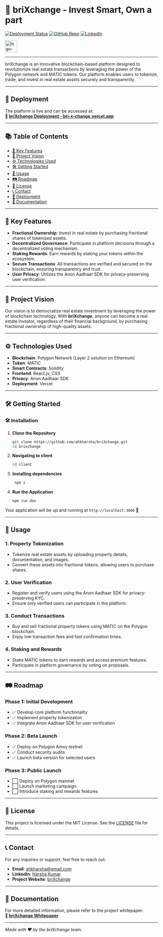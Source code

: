 # 🏢 **briXchange** - Invest Smart, Own a part

[![Deployment Status](https://img.shields.io/badge/Deployment-Live-brightgreen)](https://bri-x-change.vercel.app/)
[![GitHub Repo](https://img.shields.io/badge/GitHub-Repository-blue)](https://github.com/ahkharsha/briXchange)
[![LinkedIn](https://img.shields.io/badge/Connect-LinkedIn-blue)](https://www.linkedin.com/in/harsha-kumar-a-271a76203/)

<img src="https://github.com/user-attachments/assets/1c74e33d-9a29-4314-8abe-df38c1c63f10" alt="logo-white" width="40"/>

---

briXchange is an innovative blockchain-based platform designed to revolutionize real estate transactions by leveraging the power of the Polygon network and MATIC tokens. Our platform enables users to tokenize, trade, and invest in real estate assets securely and transparently.

---

## 🚀 **Deployment**

The platform is live and can be accessed at:  
**🔗 [briXchange Deployment - bri-x-change.vercel.app](https://bri-x-change.vercel.app/)**

---

## 📚 **Table of Contents**

- [🌟 Key Features](#-key-features)
- [🎯 Project Vision](#-project-vision)
- [⚙️ Technologies Used](#️-technologies-used)
- [🛠 Getting Started](#-getting-started)
- [📖 Usage](#-usage)
- [🛤 Roadmap](#-roadmap)
- [📜 License](#-license)
- [📞 Contact](#-contact)
- [🚀 Deployment](#-deployment)
- [📄 Documentation](#-documentation)

---

## 🌟 **Key Features**

- **Fractional Ownership**: Invest in real estate by purchasing fractional shares of tokenized assets.
- **Decentralized Governance**: Participate in platform decisions through a decentralized voting mechanism.
- **Staking Rewards**: Earn rewards by staking your tokens within the ecosystem.
- **Secure Transactions**: All transactions are verified and secured on the blockchain, ensuring transparency and trust.
- **User Privacy**: Utilizes the Anon Aadhaar SDK for privacy-preserving user verification.

---

## 🎯 **Project Vision**

Our vision is to democratize real estate investment by leveraging the power of blockchain technology. With **briXchange**, anyone can become a real estate investor, regardless of their financial background, by purchasing fractional ownership of high-quality assets.

---

## ⚙️ **Technologies Used**

- **Blockchain**: Polygon Network (Layer 2 solution on Ethereum)
- **Token**: MATIC
- **Smart Contracts**: Solidity
- **Frontend**: React.js, CSS
- **Privacy**: Anon Aadhaar SDK
- **Deployment**: Vercel

---

## 🛠 **Getting Started**

### 🛠️ **Installation**

1. **Clone the Repository**
    ```bash
    git clone https://github.com/ahkharsha/briXchange.git
    cd brixchange
    ```

2. **Navigating to client**
    ```bash
    cd client
    ```

3. **Installing dependencies**
   ```bash
    npm i
    ```

4. **Run the Application**
    ```bash
    npm run dev
    ```

Your application will be up and running at `http://localhost:3000` 🚀

---

## 📖 **Usage**

### **1. Property Tokenization**

- Tokenize real estate assets by uploading property details, documentation, and images.
- Convert these assets into fractional tokens, allowing users to purchase shares.

### **2. User Verification**

- Register and verify users using the Anon Aadhaar SDK for privacy-preserving KYC.
- Ensure only verified users can participate in the platform.

### **3. Conduct Transactions**

- Buy and sell fractional property tokens using MATIC on the Polygon blockchain.
- Enjoy low transaction fees and fast confirmation times.

### **4. Staking and Rewards**

- Stake MATIC tokens to earn rewards and access premium features.
- Participate in platform governance by voting on proposals.

---

## 🛤 **Roadmap**

### **Phase 1: Initial Development**

- ✅ Develop core platform functionality
- ✅ Implement property tokenization
- ✅ Integrate Anon Aadhaar SDK for user verification

### **Phase 2: Beta Launch**

- ✅ Deploy on Polygon Amoy testnet
- ✅ Conduct security audits
- ✅ Launch beta version for selected users

### **Phase 3: Public Launch**

- ⬜ Deploy on Polygon mainnet
- ⬜ Launch marketing campaign
- ⬜ Introduce staking and rewards features

---

## 📜 **License**

This project is licensed under the MIT License. See the [LICENSE](https://github.com/ahkharsha/briXchange/blob/main/LICENSE) file for details.

---

## 📞 **Contact**

For any inquiries or support, feel free to reach out:

- **Email**: [ahkharsha@gmail.com](mailto:ahkharsha@gmail.com)
- **LinkedIn**: [Harsha Kumar](https://www.linkedin.com/in/harsha-kumar-a-271a76203/)
- **Project Website**: [briXchange](https://bri-x-change.vercel.app/)

---

## 📄 **Documentation**

For more detailed information, please refer to the project whitepaper:  
**📄 [briXchange Whitepaper](https://drive.google.com/file/d/1c1I6MS2NfVpDUghftmqSdLmRSih283sn/view?usp=sharing)**

---

*Made with ❤️ by the briXchange team.*

